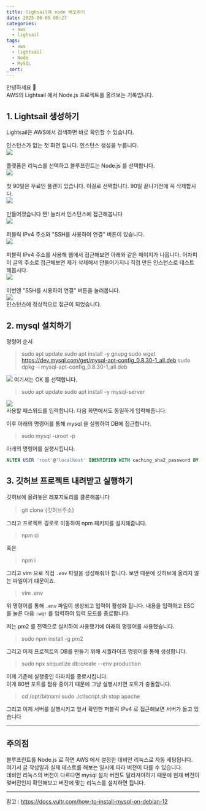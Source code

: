 ```yaml
---
title: lighsail에 node 배포하기
date: 2025-06-05 00:27
categories:
  - aws
  - lighsail
tags:
  - aws
  - lightsail
  - Node
  - MySQL
_sort:
---
```

안녕하세요 🐸  
AWS의 Lightsail 에서 Node.js 프로젝트를 올려보는 기록입니다.  

## 1. Lightsail 생성하기
Lightsail은 AWS에서 검색하면 바로 확인할 수 있습니다.  

인스턴스가 없는 첫 화면 입니다. 인스턴스 생성을 누릅니다.  
![](/assets/img/screenshot/Pasted%20image%2020250607204152.png)  
<br>
플랫폼은 리눅스를 선택하고 블루프린트는 Node.js 를 선택합니다.  
![](/assets/img/screenshot/Pasted%20image%2020250607204222.png)  
<br>
첫 90일은 무료인 플랜이 있습니다. 이걸로 선택합니다. 90일 끝나기전에 꼭 삭제합시다.  
![](/assets/img/screenshot/Pasted%20image%2020250607204254.png)  
<br>
만들어졌습니다 짠! 눌러서 인스턴스에 접근해봅니다  
![](/assets/img/screenshot/Pasted%20image%2020250607204421.png)  
<br>
퍼블릭 IPv4 주소와 "SSH를 사용하여 연결" 버튼이 있습니다.  
![](/assets/img/screenshot/Pasted%20image%2020250607204533.png)  
<br>
퍼블릭 IPv4 주소를 사용해 웹에서 접근해보면 아래와 같은 페이지가 나옵니다. 어차피 이 글의 주소로 접근해보면 제가 삭제해서 안들어가지니 직접 만든 인스턴스로 테스트 해봅시다.  
![](/assets/img/screenshot/Pasted%20image%2020250607204645.png)   
<br>
이번엔 "SSH를 시용하여 연결" 버튼을 눌러봅니다.  
![](/assets/img/screenshot/Pasted%20image%2020250607204800.png)  
인스턴스에 정상적으로 접근이 되었습니다.  

## 2. mysql 설치하기

명령어 순서

> sudo apt update
> sudo apt install -y gnupg
> sudo wget https://dev.mysql.com/get/mysql-apt-config_0.8.30-1_all.deb
> sudo dpkg -i mysql-apt-config_0.8.30-1_all.deb

![](/assets/img/screenshot/Pasted%20image%2020250610210053.png) 
여기서는 OK 를 선택합니다.  

> sudo apt update
> sudo apt install -y mysql-server

![](/assets/img/screenshot/Pasted%20image%2020250610210154.png)  
사용할 패스워드를 입력합니다. 다음 화면에서도 동일하게 입력해줍니다.  

이후 아래의 명령어를 통해 mysql 을 실행하여 DB에 접근합니다.  

> sudo mysql -uroot -p

 아래의 명령어를 실행시킵니다.
 
```SQL
ALTER USER 'root'@'localhost' IDENTIFIED WITH caching_sha2_password BY '비밀번호';
```

## 3. 깃허브 프로젝트 내려받고 실행하기

깃허브에 올려놓은 레포지토리를 클론해봅니다

> git clone {깃허브주소}

그리고 프로젝트 경로로 이동하여 npm 패키지를 설치해줍니다.

> npm ci

혹은

> npm i

그리고 vim 으로 직접 `.env` 파일을 생성해줘야 합니다.  보안 때문에 깃허브에 올리지 않는 파일이기 떄문이죠.  

> vim .env

위 명령어를 통해 `.env` 파일이 생성되고 입력이 활성화 됩니다. 내용을 입력하고 ESC 를 눌른 다음 `:wq!` 를 입력하여 입력 모드를 종료합니다.  

저는 pm2 를 전역으로 설치하여 사용했기에 아래의 명령어를 사용했습니다.

> sudo npm install -g pm2

그리고 이제 프로젝트의 DB를 만들기 위해 시퀄라이즈 명령어를 통해 생성합니다.  

> sudo npx sequelize db:create --env production

이제 기존에 실행중인 아파치를 종료시킵니다.  
이게 80번 포트를 점유 중이기 때문에 그냥 실행시키면 포트가 충돌합니다.

> cd /opt/bitnami
> sudo ./ctlscript.sh stop apache

그리고 이제 서버를 실행시키고 앞서 확인한 퍼블릭 IPv4 로 접근해보면 서버가 돌고 있습니다

---

## 주의점
블루프린트를 Node.js 로 하면 AWS 에서 설정한 데비안 리눅스로 자동 세팅됩니다.  
여기서 글 작성일과 실제 테스트를 해보는 일시에 따라 버전이 다를 수 있습니다.  
데비안 리눅스의 버전이 다르다면 mysql 설치 버전도 달라져야하기 때문에 현재 버전이 몇버전인지 확인해보고 버전에 맞는 리눅스를 설치하면 됩니다.  


---
참고 : <https://docs.vultr.com/how-to-install-mysql-on-debian-12>